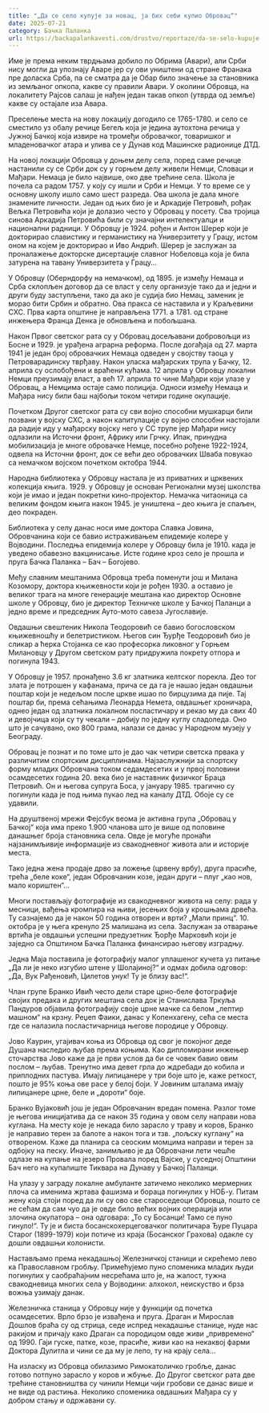 ```yaml
---
title: "„Да се село купује за новац, ја бих себи купио Обровац“"
date: 2025-07-21
category: Бачка Паланка
url: https://backapalankavesti.com/drustvo/reportaze/da-se-selo-kupuje-za-novac-ja-bih-sebi-kupio-obrovac/
---
```


Име је према неким тврдњама добило по Обрима (Авари), али Срби нису могли да упознају Аваре јер су ови уништени од стране Франака пре доласка Срба, па се сматра да је Обар било значење за становника из земљаног опкопа, какве су правили Авари. У околини Обровца, на локалитету Рајсов салаш је нађен један такав опкоп (утврда од земље) какве су остајале иза Авара.

Преселење места на нову локацију догодило се 1765-1780. и село се сместило уз обалу речице Бегељ која је једина аутохтона речица у Јужној Бачкој која извире на тромеђи обровачког, товаришког и младеновачког атара и улива се у Дунав код Машинске радионице ДТД.

На новој локацији Обровца у доњем делу села, поред саме речице настанили су се Срби док су у горњем делу живели Немци, Словаци и Мађари. Немаца је било највише, око две трећине села. Школа је почела са радом 1757. у коју су ишли и Срби и Немци. У то време се у основну школу ишло само шест разреда. Ова школа је дала многе знамените личности. Један од њих био је и Аркадије Петровић, рођак Вељка Петровића који је долазио често у Обровац у посету. Сва тројица синова Аркадија Петровића били су значајни интелектуалци и национални радници. У Обровцу је 1924. рођен и Антон Шерер који је докторирао славистику и германистику на Универзитету у Грацу, истом оном на којем је докторирао и Иво Андрић. Шерер је заслужан за проналажење докторске дисертације славног Нобеловца која је била затурена на тавану Универзитета у Грацу…

У Обровцу (Оберндорфу на немачком), од 1895. је између Немаца и Срба склопљен договор да се власт у селу организује тако да и једни и други буду заступљени, тако да ако је судија био Немац, заменик је морао бити Србин и обратно. Ова пракса се наставила и у Краљевини СХС. Прва карта општине је направљена 1771. а 1781. од стране инжењера Франца Денка је обновљена и побољшана.

Након Првог светског рата су у Обровац досељавани добровољци из Босне и 1929. је урађена аграрна реформа. После догађаја од 27. марта 1941 је један број обровачких Немаца одведен у својству таоца у Петроварадинску тврђаву. Након уласка мађарских трупа у Бачку, 12. априла су ослобођени и враћени кућама. 12 априла у Обровцу локални Немци преузимају власт, а већ 17. априла то чине Мађари који улазе у Обровац, а Немцима остаје само полиција. Односи између Немаца и Мађара нису били баш најбољи током четири године окупације.

Почетком Другог светског рата су сви војно способни мушкарци били позвани у војску СХС, а након капитулације су војно способни настојали да радије иду у мађарску војску него у СС трупе јер Мађари нису одлазили на Источни фронт, Африку или Грчку. Ипак, принудна мобилизација је многе обровачке Немце, посебно рођене 1922-1924, одвела на Источни фронт, док се већи део обровачких Шваба повукао са немачком војском почетком октобра 1944.

Народна библиотека у Обровцу настала је из приватних и црквених колекција књига. 1929. у Обровцу је основан Регионални музеј школства који је имао и један покретни кино-пројектор. Немачка читаоница са великим фондом књига након 1945. је уништена – део књига је спаљен, део покраден.

Библиотека у селу данас носи име доктора Славка Јовина, Обровчанина који се бавио истраживањем епидемије колере у Војводини. Последња епидемија колере у Обровцу била је 1910. када је уведено обавезно вакцинисање. Исте године кроз село је прошла и пруга Бачка Паланка – Бач – Богојево.

Међу славним мештанима Обровца треба поменути још и Милана Козомору, доктора књижевности који је рођен 1930. а оставио је великог трага на многе генерације мештана као директор Основне школе у Обровцу, био је директор Техничке школе у Бачкој Паланци а једно време и председник Ауто-мото савеза Југославије.

Овдашњи свештеник Никола Теодоровић се бавио богословском књижевношћу и белетристиком. Његов син Ђурђе Теодоровић био је сликар а ћерка Стојанка се као професорка ликовног у Горњем Милановцу у Другом светском рату придружила покрету отпора и погинула 1943.

У Обровцу је 1957. пронађено 3.6 кг златника келтског порекла. Део тог злата је потрошен у кафанама, прича се да га је нашао један овдашњи поштар који је недељом после цркве ишао по бирцузима да пије. Тај поштар би, према сећањима Леонарда Немета, овдашњег хроничара, однео један од златника локалном посластичару и рекао му да свих 40 и девојчица који су ту чекали – добију по једну куглу сладоледа. Оно што је сачувано, око 800 грама, налази се данас у Народном музеју у Београду.

Обровац је познат и по томе што је дао чак четири светска првака у различитим спортским дисциплинама. Најзаслужнији за спортску форму младих Обровчана током седамдесетих и у првој половини осамдесетих година 20. века био је наставник физичког Браца Петровић. Он и његова супруга Боса, у јануару 1985. трагично су погинули када је под њима пукао лед на каналу ДТД. Обоје су се удавили.

На друштвеној мрежи Фејсбук веома је активна група „Обровац у Бачкој“ која има преко 1.900 чланова што је више од половине данашњег броја становника села. Овде је могуће пронаћи најзанимљивије информације из свакодневног живота али и историје места.

Тако једна жена продаје дрво за ложење (црвену врбу), друга прасиће, трећа „беле коке“, један Обровчанин козе, један други – плуг „као нов, мало кориштен“…

Многи постављају фотографије из свакодневног живота на селу: рада у месници, вађења кромпира на њиви, јесењих боја у крошњама дрвећа. Ту сазнајемо да је након 50 година отворен и врти? „Мали принц“. 10. октобра је у њега кренуло 25 малишана из села. Заслужан за отварање вртића је овдашњи успешни предузетник Ђорђе Марковић који је заједно са Општином Бачка Паланка финансирао његову изградњу.

Једна Маја поставила је фотографију малог уплашеног кучета уз питање „Да ли је неко изгубио штене у Шолајиној?“ и одмах добила одговор: „Да, Вук Рађеновић, Цилетов унук! Ту је близу вас!“.

Члан групе Бранко Ивић често дели старе црно-беле фотографије својих предака и других мештана села док је Станислава Тркуља Пандуров објавила фотографију своје црне мачке са белом „лептир машном“ на крзну. Реџеп Фаики, данас у Копенхагену, сећа се места где се налазила посластичарница његове породице у Обровцу.

Јово Каурин, угајивач коња из Обровца од свог је покојног деде Душана наследио љубав према коњима. Као дипломирани инжењер сточарства Јово каже да је први услов да би се човек бавио овим послом – љубав. Тренутно има девет грла до ждребади до кобила и приплодних пастува. Имају липицанере у три боје што је, каже реткост, пошто је 95% коња ове расе у белој боји. У Јовиним шталама имају липицанере црне, беле и „дороти“ боје.

Бранко Вујаковић још је један Обровчанин вредан помена. Разлог томе је његова иницијатива да се након 35 година у овом селу направи нова куглана. На месту које је некада било зарасло у траву и коров, Бранко је направио терен за балоте а након тога и тзв. „пољску куглану“ на отвореном. Каже да планира са сеоским момцима направи и терен за одбојку на песку. Иначе, занимљиво је да Обровчани лети чешће одлазе на купање на језеро Провала поред Вајске, у суседној Општини Бач него на купалиште Тиквара на Дунаву у Бачкој Паланци.

На улазу у заграду локалне амбуланте затичемо неколико мермерних плоча са именима жртава фашизма и бораца погинулих у НОБ-у. Питам жену која стоји поред да ли су ово све староседеоци Обровца, пошто се не сећам да сам чуо да је овде било већих војних операција или злочина окупатора – она одговара: „То су Босанци! Тамо се пуно гинуло!“. Ту је и биста босанскохерцеговачког политичара Ђуре Пуцара Старог (1899-1979) који потиче из краја (Босанског Грахова) одакле су дошли овдашњи колонисти.

Настављамо према некадашњој Железничкој станици и скрећемо лево ка Православном гробљу. Примећујемо пуно споменика младих људи погинулих у саобраћајним несрећама што је, на жалост, тужна свакодневица многих села у Војводини: алхокол, неискуство и брза вожња узимају данак.

Железничка станица у Обровцу није у функцији од почетка осамдесетих. Врло брзо је извађена и пруга. Драган и Мирослав Дошлов браћа су од стрица, седе испред некадашње станице, нуде нас ракијом и причају како Драган са породицом овде живи „привремено“ од 1990. Гаји гуске, патке, козе, прасиће, живи као на некаквој фарми Доктора Дулитла и чини се да му је лепо, ту на крају села…

На изласку из Обровца обилазимо Римокатоличко гробље, данас готово потпуно зарасло у коров и жбуње. До Другог светског рата две трећине становништва су чинили Немци чији гробови се данас више и не виде од растиња. Неколико споменика овдашњих Мађара су у добром стању и одржавани су.
